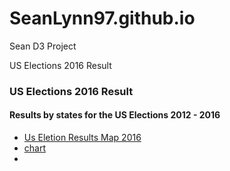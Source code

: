 # SeanLynn97.github.io
Sean D3 Project

US Elections 2016 Result 

<div class="container">
  <h3>US Elections 2016 Result</h3>
	<h4>Results by states for the US Elections  2012 - 2016 </h4>
  <ul class="nav nav-tabs">
    <li class="active"><a href="d3/mapPlot.html">Us Eletion Results Map 2016 </a></li>
    <li><a href=""> chart</a></li>
    <li><a href=""></a></li>
   </ul>
 </div>
